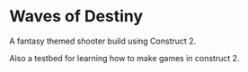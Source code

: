 Waves of Destiny
================

A fantasy themed shooter build using Construct 2.

Also a testbed for learning how to make games in construct 2.